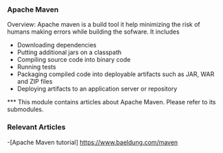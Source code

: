 ### Apache Maven
Overview: Apache maven is a build tool it help minimizing the risk of humans making errors while building the sofware. It includes
- Downloading dependencies
- Putting additional jars on a classpath
- Compiling source code into binary code
- Running tests
- Packaging compiled code into deployable artifacts such as JAR, WAR and ZIP files
- Deploying artifacts to an application server or repository

*** This module contains articles about Apache Maven. Please refer to its submodules.

### Relevant Articles
-[Apache Maven tutorial] https://www.baeldung.com/maven